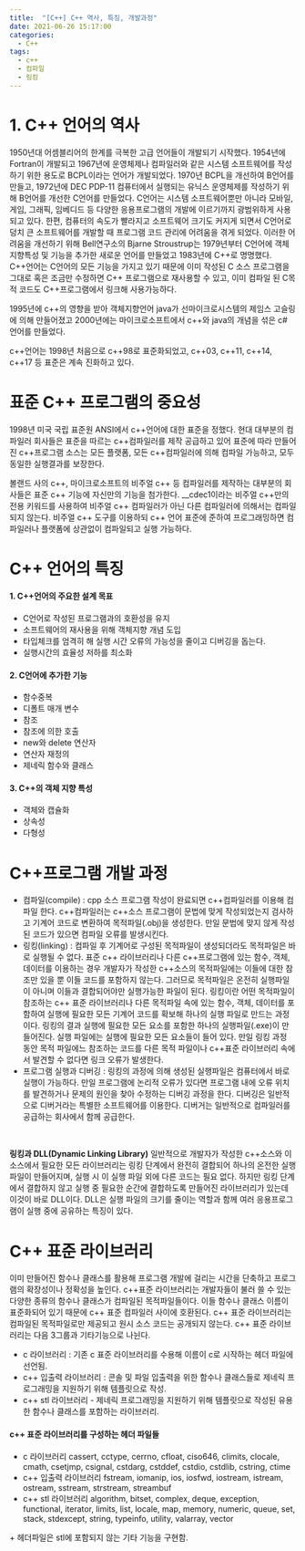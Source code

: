 ```yaml
---
title:  "[C++] C++ 역사, 특징, 개발과정"
date: 2021-06-26 15:17:00
categories:
  - C++
tags:
  - c++
  - 컴파일
  - 링킹
---
```


# 1. C++ 언어의 역사
1950년대 어셈블리어의 한계를 극복한 고급 언어들이 개발되기 시작했다.
1954년에 Fortran이 개발되고 1967년에 운영체제나 컴파일러와 같은 시스템 소프트웨어를 작성하기 위한 용도로 BCPL이라는 언어가 개발되었다.
1970년  BCPL을 개선하여 B언어를 만들고, 1972년에 DEC PDP-11 컴퓨터에서 실행되는 유닉스 운영체제를 작성하기 위해 B언어를 개선한 C언어를 만들었다. 
C언어는 시스템 소프트웨어뿐만 아니라 모바일, 게임, 그래픽, 임베디드 등 다양한 응용프로그램의 개발에 이르기까지 광범위하게 사용되고 있다.
한편, 컴퓨터의 속도가 빨라지고 소프트웨어 크기도 커지게 되면서 C언어로 덩치 큰 소프트웨어를 개발할 때 프로그램 코드 관리에 어려움을 겪게 되었다. 이러한 어려움을 개선하기 위해 Bell연구소의 Bjarne Stroustrup는 1979년부터 C언어에 객체지향특성 및 기능을 추가한 새로운 언어를 만들었고 1983년에 C++로 명명했다.
C++언어는 C언어의 모든 기능을 가지고 있기 때문에 이미 작성된 C 소스 프로그램을 그대로 혹은 조금만 수정하면 C++ 프로그램으로 재사용할 수 있고, 이미 컴파일 된 C목적 코드도 C++프로그램에서 링크해 사용가능하다.

1995년에 c++의 영향을 받아 객체지향언어 java가 선마이크로시스템의 제임스 고슬링에 의해 만들어졌고 2000년에는 마이크로소프트에서 c++와 java의 개념을 섞은 c# 언어를 만들었다.

c++언어는 1998년 처음으로 c++98로 표준화되었고, c++03, c++11, c++14, c++17 등 표준은 계속 진화하고 있다.

# 표준 C++ 프로그램의 중요성
1998년 미국 국립 표준원 ANSI에서 c++언어에 대한 표준을 정했다.
현대 대부분의 컴파일러 회사들은 표준을 따르는 c++컴파일러를 제작 공급하고 있어 표준에 따라 만들어진 c++프로그램 소스는 모든 플랫폼, 모든 c++컴파일러에 의해 컴파일 가능하고, 모두 동일한 실행결과를 보장한다.

볼랜드 사의 c++, 마이크로소프트의 비주얼 c++ 등 컴파일러를 제작하는 대부분의 회사들은 표준 c++ 기능에 자신만의 기능을 첨가한다. __cdec1이라는 비주얼 c++만의 전용 키워드를 사용하여 비주얼 c++ 컴파일러가 아닌 다른 컴파일러에 의해서는 컴파일되지 않는다.
비주얼 c++ 도구를 이용하되 c++ 언어 표준에 준하여 프로그래밍하면 컴파일러나 플랫폼에 상관없이 컴파일되고 실행 가능하다.

# C++ 언어의 특징
#### 1. C++언어의 주요한 설계 목표
* C언어로 작성된 프로그램과의 호환성을 유지
* 소프트웨어의 재사용을 위해 객체지향 개념 도입
* 타입체크를 엄격히 해 실행 시간 오류의 가능성을 줄이고 디버깅을 돕는다.
* 실행시간의 효율성 저하를 최소화

#### 2. C언어에 추가한 기능
* 함수중복
* 디폴트 매개 변수
* 참조
* 참조에 의한 호출
* new와 delete 연산자
* 연산자 재정의
* 제네릭 함수와 클래스

#### 3. C++의 객체 지향 특성
* 객체와 캡슐화
* 상속성
* 다형성

# C++프로그램 개발 과정
* 컴파일(compile) : cpp 소스 프로그램 작성이 완료되면 c++컴파일러를 이용해 컴파일 한다. c++컴파일러는 c++소스 프로그램이 문법에 맞게 작성되었는지 검사하고 기계어 코드로 변환하여 목적파일(.obj)을 생성한다. 만일 문법에 맞지 않게 작성된 코드가 있으면 컴파일 오류를 발생시킨다.
* 링킹(linking) : 컴파일 후 기계어로 구성된 목적파일이 생성되더라도 목적파일은 바로 실행될 수 없다. 표준 c++ 라이브러리나 다른 c++프로그램에 있는 함수, 객체, 데이터를 이용하는 경우 개발자가 작성한 c++소스의 목적파일에는 이들에 대한 참조만 있을 뿐 이들 코드를 포함하지 않는다. 그러므로 목적파일은 온전히 실행파일이 아니며 이들과 결합되어야만 실행가능한 파일이 된다.
링킹이란 어떤 목적파일이 참조하는 c++ 표준 라이브러리나 다른 목적파일 속에 있는 함수, 객체, 데이터를 포함하여 실행에 필요한 모든 기계어 코드를 확보해 하나의 실행 파일로 만드는 과정이다. 링킹의 결과 실행에 필요한 모든 요소를 포함한 하나의 실행파일(.exe)이 만들어진다. 실행 파일에는 실행에 필요한 모든 요소들이 들어 있다.
만일 링킹 과정 동안 목적 파일에느 참조하는 코드를 다른 목적 파일이나 c++표준 라이브러리 속에서 발견할 수 없다면 링크 오류가 발생한다.
* 프로그램 실행과 디버깅 : 링킹의 과정에 의해 생성된 실행파일은 컴퓨터에서 바로 실행이 가능하다. 만일 프로그램에 논리적 오류가 있다면 프로그램 내에 오류 위치를 발견하거나 문제의 원인을 찾아 수정하는 디버깅 과정을 한다. 디버깅은 일반적으로 디버거라는 특별한 소프트웨어를 이용한다. 디버거는 일반적으로 컴파일러를 공급하는 회사에서 함께 공급한다. 

<br>

**링킹과 DLL(Dynamic Linking Library)**
일반적으로 개발자가 작성한 c++소스와 이 소스에서 필요한 모든 라이브러리는 링킹 단계에서 완전히 결합되어 하나의 온전한 실행 파일이 만들어지며, 실행 시 이 실행 파일 외에 다른 코드는 필요 없다. 하지만 링킹 단계에서 결합하지 않고 실행 중 필요한 순간에 결합하도록 만들어진 라이브러리가 있는데 이것이 바로 DLL이다. DLL은 실행 파일의 크기를 줄이는 역할과 함께 여러 응용프로그램이 실행 중에 공유하는 특징이 있다. 


# C++ 표준 라이브러리
이미 만들어진 함수나 클래스를 활용해 프로그램 개발에 걸리는 시간을 단축하고 프로그램의 확장성이나 정확성을 높인다. c++표준 라이브러리는 개발자들이 불러 쓸 수 있는 다양한 종류의 함수나 클래스가 컴파일된 목적파일들이다. 이들 함수나 클래스 이름이 표준화되어 있기 때문에 c++ 표준 컴파일러 사이에 호환된다. c++ 표준 라이브러리는 컴파일된 목적파일로만 제공되고 원시 소스 코드는 공개되지 않는다. c++ 표준 라이브러리는 다음 3그룹과 기타기능으로 나뉜다.
* c 라이브러리 : 기존 c 표준 라이브러리를 수용해 이름이 c로 시작하는 헤더 파일에 선언됨.
* c++ 입출력 라이브러리 : 콘솔 및 파일 입출력을 위한 함수나 클래스들로 제네릭 프로그래밍을 지원하기 위해 템플릿으로 작성.
* c++ stl 라이브러리 - 제네릭 프로그래밍을 지원하기 위해 템플릿으로 작성된 유용한 함수나 클래스를 포함하는 라이브러리.

#### c++ 표준 라이브러리를 구성하는 헤더 파일들
* c 라이브러리
cassert, cctype, cerrno, cfloat, ciso646, climits, clocale, cmath, csetjmp, csignal, cstdarg, cstddef, cstdio, cstdlib, cstring, ctime
* c++ 입출력 라이브러리
fstream, iomanip, ios, iosfwd, iostream, istream, ostream, sstream, strstream, streambuf
* c++ stl 라이브러리 
algorithm, bitset, complex, deque, exception, functional, iterator, limits, list, locale, map, memory, numeric, queue, set, stack, stdexcept, string, typeinfo, utility, valarray, vector

+<new> 헤더파일은 stl에 포함되지 않는 기타 기능을 구현함.
